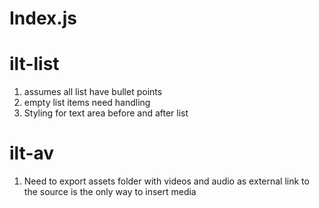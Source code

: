 # Index.js

# ilt-list
  1. assumes all list have bullet points
  2. empty list items need handling
  3. Styling for text area before and after list

# ilt-av
  1. Need to export assets folder with videos and audio as external link to the source is the only way to insert media